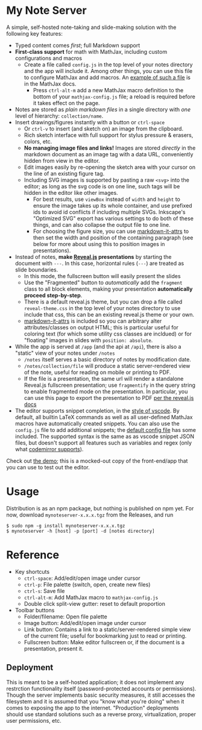 # My Note Server

A simple, self-hosted note-taking and slide-making solution with the following key features:

* Typed content comes _first_; full Markdown support
* **First-class support** for math with MathJax, including custom configurations and macros
    * Create a file called `config.js` in the top level of your notes directory and the app will include it.
    Among other things, you can use this file to configure MathJax and add macros.
    An [example of such a file](https://docs.mathjax.org/en/latest/input/tex/macros.html) is in the MathJax docs.
        * Press `ctrl-alt-m` add a new MathJax macro definition to the bottom of your `mathjax-config.js` file; a reload is required before it takes effect on the page.
* Notes are stored as _plain markdown files_ in a single directory with _one_ level of hierarchy: `collection/name`.
* Insert drawings/figures instantly with a button or `ctrl-space`
    * Or `ctrl-v` to insert (and sketch on) an image from the clipboard.
    * Rich sketch interface with full support for stylus pressure & erasers, colors, etc.
    * **No managing image files and links!** Images are stored _directly_ in the markdown document as an image tag with a data URL, conveniently hidden from view in the editor.
    * Edit images easily by re-opening the sketch area with your cursor on the line of an existing figure tag.
    * Including SVG images is supported by pasting a raw `<svg>` into the editor; as long as the svg code is on one line, such tags will be hidden in the editor like other images.
        * For best results, use `viewBox` instead of `width` and `height` to ensure the image takes up its whole container, and use prefixed ids to avoid id conflicts if including multiple SVGs. Inkscape's "Optimized SVG" export has various settings to do both of these things, and can also collapse the output file to one line.
        * For choosing the figure size, you can use [markdown-it-attrs](https://github.com/arve0/markdown-it-attrs) to then set the width and position of the containing paragraph (see below for more about using this to position images in presentations).
* Instead of notes, **make [Reveal.js](https://revealjs.com) presentations** by starting the document with `---`. 
In this case, horizontal rules (`---`) are treated as slide boundaries.
    * In this mode, the fullscreen button will easily present the slides
    * Use the "Fragmented" button to *automatically* add the `fragment` class to all block elements, making your presentation **automatically proceed step-by-step**.
    * There is a default reveal.js theme, but you can drop a file called `reveal-theme.css` in the top level of your notes directory to use include that css, this can be an existing reveal.js theme or your own.
    * [markdown-it-attrs](https://github.com/arve0/markdown-it-attrs) is included so you can arbitrary alter attributes/classes on output HTML; this is particular useful for coloring text (for which some utility css classes are incldued) or for "floating" images in slides with `position: absolute`.
* While the app is served at `/app` (and the api at `/api`), there is also a "static" view of your notes under `/notes`
    * `/notes` itself serves a basic directory of notes by modification date.
    * `/notes/collection/file` will produce a static server-rendered view of the note, useful for reading on mobile or printing to PDF.
    * If the file is a presentation, the same url will render a standalone Reveal.js fullscreen presentation; use `fragmentify` in the query string to enable fragmented mode on the presentation. In particular, you can use this page to export the presentation to PDF [per the reveal.js docs](https://revealjs.com/pdf-export/)
* The editor supports snippet completion, in the [style of vscode](https://code.visualstudio.com/docs/editor/userdefinedsnippets). By default, all builtin LaTeX commands as well as all user-defined MathJax macros have automatically created snippets. You can also use the `config.js` file to add additional snippets; the [default config file](/src/lib/config-default.js) has some included. The supported syntax is the same as as vscode snippet JSON files, but doesn't support all features such as variables and regex (only what [codemirror supports](https://codemirror.net/docs/ref/#autocomplete.snippet)).

Check out [the demo](https://cemulate.github.io/mynoteserver/app/); this is a mocked-out copy of the front-end/app that you can use to test out the editor.

# Usage

Distribution is as an npm package, but nothing is published on npm yet.
For now, download `mynoteserver-x.x.x.tgz` from the Releases, and run

```
$ sudo npm -g install mynoteserver-x.x.x.tgz
$ mynoteserver -h [host] -p [port] -d [notes directory]
```

# Reference

* Key shortcuts
    * `ctrl-space`: Add/edit/open image under cursor
    * `ctrl-p`: File palette (switch, open, create new files)
    * `ctrl-s`: Save file
    * `ctrl-alt-m`: Add MathJax macro to `mathjax-config.js`
    * Double click split-view gutter: reset to default proportion
* Toolbar buttons
    * Folder/filename: Open file palette
    * Image button: Add/edit/open image under cursor
    * Link button: Contains a link to a static/server-rendered simple view of the current file; useful for bookmarking just to read or printing.
    * Fullscreen button: Make editor fullscreen or, if the document is a presentation, present it.

## Deployment

This is meant to be a self-hosted application; it does not implement any restrction functionality itself (password-protected accounts or permissions).
Though the server implements basic security measures, it still accesses the filesystem and it is assumed that you "know what you're doing" when it comes to exposing the app to the internet. "Production" deployments should use standard solutions such as a reverse proxy, virtualization, proper user permissions, etc.

